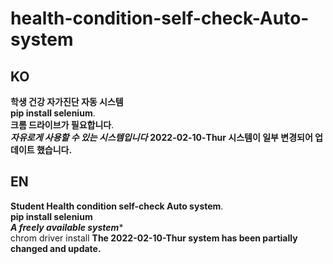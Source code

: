 # health-condition-self-check-Auto-system
## KO
**학생 건강 자가진단 자동 시스템**   
**pip install selenium**.  
**크롬 드라이브가 필요합니다**.  
***자유로게 사용할 수 있는 시스템입니다***
**2022-02-10-Thur 시스템이 일부 변경되어 업데이트 했습니다.**
## EN
**Student Health condition self-check Auto system**.  
**pip install selenium**  
***A freely available system****   
chrom driver install
**The 2022-02-10-Thur system has been partially changed and update.**
